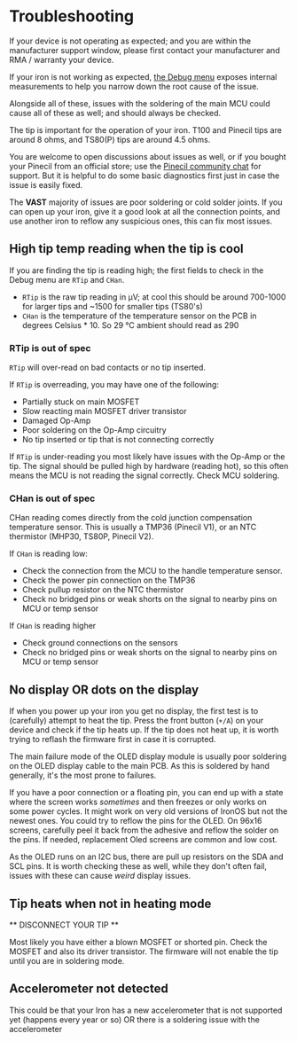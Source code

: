 # Troubleshooting

If your device is not operating as expected; and you are within the manufacturer support window, please first contact your manufacturer and RMA / warranty your device.

If your iron is not working as expected, [the Debug menu](DebugMenu.md) exposes internal measurements to help you narrow down the root cause of the issue.

Alongside all of these, issues with the soldering of the main MCU could cause all of these as well; and should always be checked.

The tip is important for the operation of your iron. T100 and Pinecil tips are around 8 ohms, and TS80(P) tips are around 4.5 ohms.

You are welcome to open discussions about issues as well, or if you bought your Pinecil from an official store; use the [Pinecil community chat](https://wiki.pine64.org/wiki/Pinecil#Community_links) for support.
But it is helpful to do some basic diagnostics first just in case the issue is easily fixed.

The **VAST** majority of issues are poor soldering or cold solder joints.
If you can open up your iron, give it a good look at all the connection points, and use another iron to reflow any suspicious ones, this can fix most issues.

## High tip temp reading when the tip is cool

If you are finding the tip is reading high; the first fields to check in the Debug menu are `RTip` and `CHan`.

- `RTip` is the raw tip reading in μV; at cool this should be around 700-1000 for larger tips and ~1500 for smaller tips (TS80's)
- `CHan` is the temperature of the temperature sensor on the PCB in degrees Celsius \* 10. So 29 °C ambient should read as 290

### RTip is out of spec

`RTip` will over-read on bad contacts or no tip inserted.

If `RTip` is overreading, you may have one of the following:

- Partially stuck on main MOSFET
- Slow reacting main MOSFET driver transistor
- Damaged Op-Amp
- Poor soldering on the Op-Amp circuitry
- No tip inserted or tip that is not connecting correctly

If `RTip` is under-reading you most likely have issues with the Op-Amp or the tip. The signal should be pulled high by hardware (reading hot), so this often means the MCU is not reading the signal correctly. Check MCU soldering.

### CHan is out of spec

CHan reading comes directly from the cold junction compensation temperature sensor.
This is usually a TMP36 (Pinecil V1), or an NTC thermistor (MHP30, TS80P, Pinecil V2).

If `CHan` is reading low:

- Check the connection from the MCU to the handle temperature sensor.
- Check the power pin connection on the TMP36
- Check pullup resistor on the NTC thermistor
- Check no bridged pins or weak shorts on the signal to nearby pins on MCU or temp sensor

If `CHan` is reading higher

- Check ground connections on the sensors
- Check no bridged pins or weak shorts on the signal to nearby pins on MCU or temp sensor

## No display OR dots on the display

If when you power up your iron you get no display, the first test is to (carefully) attempt to heat the tip.
Press the front button (`+/A`) on your device and check if the tip heats up.
If the tip does not heat up, it is worth trying to reflash the firmware first in case it is corrupted.

The main failure mode of the OLED display module is usually poor soldering on the OLED display cable to the main PCB.
As this is soldered by hand generally, it's the most prone to failures.

If you have a poor connection or a floating pin, you can end up with a state where the screen works _sometimes_ and then freezes or only works on some power cycles. It might work on very old versions of IronOS but not the newest ones. You could try to reflow the pins for the OLED. On 96x16 screens, carefully peel it back from the adhesive and reflow the solder on the pins. If needed, replacement Oled screens are common and low cost.

As the OLED runs on an I2C bus, there are pull up resistors on the SDA and SCL pins. It is worth checking these as well, while they don't often fail, issues with these can cause _weird_ display issues.

## Tip heats when not in heating mode

** DISCONNECT YOUR TIP **

Most likely you have either a blown MOSFET or shorted pin.
Check the MOSFET and also its driver transistor.
The firmware will not enable the tip until you are in soldering mode.

## Accelerometer not detected

This could be that your Iron has a new accelerometer that is not supported yet (happens every year or so) OR there is a soldering issue with the accelerometer
